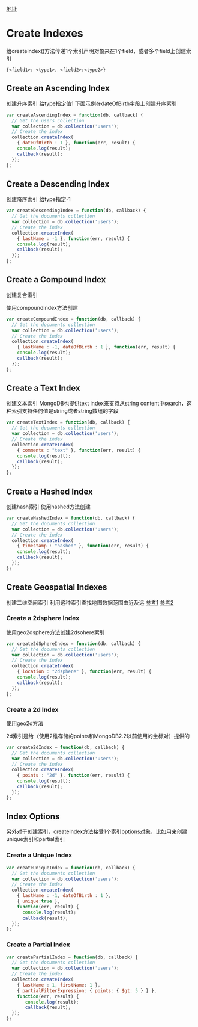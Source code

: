[地址](http://mongodb.github.io/node-mongodb-native/2.2/tutorials/create-indexes/)

# Create Indexes

给createIndex()方法传递1个索引声明对象来在1个field，或者多个field上创建索引

```
{<field1>: <type1>, <field2>:<type2>}
```

## Create an Ascending Index

创建升序索引
给type指定值1
下面示例在dateOfBirth字段上创建升序索引
```javascript
var createAscendingIndex = function(db, callback) {
  // Get the users collection
  var collection = db.collection('users');
  // Create the index
  collection.createIndex(
    { dateOfBirth : 1 }, function(err, result) {
    console.log(result);
    callback(result);
  });
};
```

## Create a Descending Index

创建降序索引
给type指定-1
```javascript
var createDescendingIndex = function(db, callback) {
  // Get the documents collection
  var collection = db.collection('users');
  // Create the index
  collection.createIndex(
    { lastName : -1 }, function(err, result) {
    console.log(result);
    callback(result);
  });
};

```

## Create a Compound Index

创建复合索引

使用compoundIndex方法创建
```javascript
var createCompoundIndex = function(db, callback) {
  // Get the documents collection
  var collection = db.collection('users');
  // Create the index
  collection.createIndex(
    { lastName : -1, dateOfBirth : 1 }, function(err, result) {
    console.log(result);
    callback(result);
  });
};
```


## Create a Text Index

创建文本索引
MongoDB也提供text index来支持从string content中search，这种索引支持任何值是string或者string数组的字段

```javascript
var createTextIndex = function(db, callback) {
  // Get the documents collection
  var collection = db.collection('users');
  // Create the index
  collection.createIndex(
    { comments : "text" }, function(err, result) {
    console.log(result);
    callback(result);
  });
};
```

## Create a Hashed Index

创建hash索引
使用hashed方法创建

```javascript
var createHashedIndex = function(db, callback) {
  // Get the documents collection
  var collection = db.collection('users');
  // Create the index
  collection.createIndex(
    { timestamp : "hashed" }, function(err, result) {
    console.log(result);
    callback(result);
  });
};
```

## Create Geospatial Indexes

创建二维空间索引
利用这种索引查找地图数据范围由近及远
[参考1](http://blog.csdn.net/ghlfllz/article/details/6774281)
[参考2](http://www.xuebuyuan.com/102946.html)

### Create a 2dsphere Index

使用geo2dsphere方法创建2dsohere索引

```javascript
var create2dSphereIndex = function(db, callback) {
  // Get the documents collection
  var collection = db.collection('users');
  // Create the index
  collection.createIndex(
    { location : "2dsphere" }, function(err, result) {
    console.log(result);
    callback(result);
  });
};
```

### Create a 2d Index

使用geo2d方法

2d索引是给（使用2维存储的points和MongoDB2.2以前使用的坐标对）提供的

```javascript
var create2dIndex = function(db, callback) {
  // Get the documents collection
  var collection = db.collection('users');
  // Create the index
  collection.createIndex(
    { points : "2d" }, function(err, result) {
    console.log(result);
    callback(result);
  });
};
```

## Index Options

另外对于创建索引，createIndex方法接受1个索引options对象，比如用来创建unique索引和partial索引

### Create a Unique Index

```javascript
var createUniqueIndex = function(db, callback) {
  // Get the documents collection
  var collection = db.collection('users');
  // Create the index
  collection.createIndex(
    { lastName : -1, dateOfBirth : 1 },
    { unique:true },
    function(err, result) {
      console.log(result);
      callback(result);
  });
};
```

### Create a Partial Index

```javascript
var createPartialIndex = function(db, callback) {
  // Get the documents collection
  var collection = db.collection('users');
  // Create the index
  collection.createIndex(
    { lastName : 1, firstName: 1 },
    { partialFilterExpression: { points: { $gt: 5 } } },
    function(err, result) {
       console.log(result);
       callback(result);
  });
};
```
